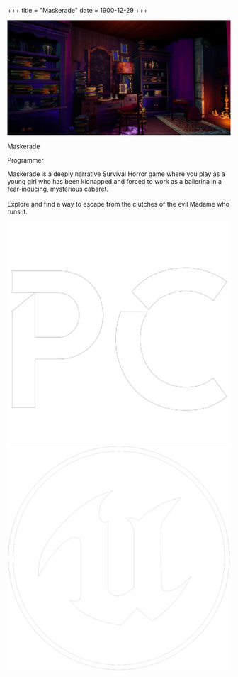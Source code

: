 +++
title = "Maskerade"
date = 1900-12-29
+++

<html lang="en">
    <div class="card">
        <div class="card-visual">
            <img src="../images/maskerade/maskerade_library_0.png" alt="Card Image" class="card-image-left">
        </div>
        <div class="card-text">
            <p class="card-title">Maskerade</p>
            <p class="card-subtitle">Programmer</p>
            <p class="card-description">Maskerade is a deeply narrative Survival Horror game where you play as a young girl who has been kidnapped and forced to work as a ballerina in a fear-inducing, mysterious cabaret.<br><br>Explore and find a way to escape from the clutches of the evil Madame who runs it.</p>
            <div class="card-logo-container">
                <img src="../images/pc_logo.png" alt="Card Engine Logo" class="card-logo">
                <img src="../images/tech/unreal_logo.png" alt="Card Engine Logo" class="card-logo">
            </div>
        </div>
    </div>
</html>
